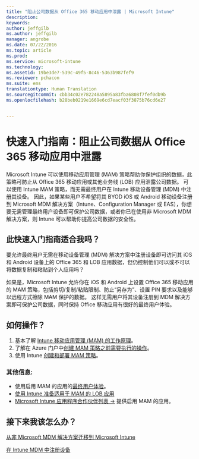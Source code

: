 ```yaml
---
title: "阻止公司数据从 Office 365 移动应用中泄露 | Microsoft Intune"
description: 
keywords: 
author: jeffgilb
ms.author: jeffgilb
manager: angrobe
ms.date: 07/22/2016
ms.topic: article
ms.prod: 
ms.service: microsoft-intune
ms.technology: 
ms.assetid: 19be3de7-539c-49f5-8c46-5363b987fef9
ms.reviewer: pchacon
ms.suite: ems
translationtype: Human Translation
ms.sourcegitcommit: cbb34c02e782248a5895a83fba6808f7fef0db9b
ms.openlocfilehash: b28beb0219e1669e6cd7eacf03f3875b76cd6e27


---
```


# 快速入门指南：阻止公司数据从 Office 365 移动应用中泄露
Microsoft Intune 可以使用移动应用管理 (MAM) 策略帮助你保护组织的数据，此策略可防止从 Office 365 移动应用或其他业务线 (LOB) 应用泄露公司数据。 可以使用 Intune MAM 策略，而无需最终用户在 Intune 移动设备管理 (MDM) 中注册其设备。 因此，如果某些用户不希望将其 BYOD iOS 或 Android 移动设备注册到 Microsoft MDM 解决方案（Intune、Configuration Manager 或 EAS），你想要无需管理最终用户设备即可保护公司数据，或者你已在使用非 Microsoft MDM 解决方案，则 Intune 可以帮助你提高公司数据的安全性。   

## 此快速入门指南适合我吗？
要允许最终用户无需在移动设备管理 (MDM) 解决方案中注册设备即可访问其 iOS 和 Android 设备上的 Office 365 和 LOB 应用数据，但仍控制他们可以或不可以将数据复制和粘贴到个人应用吗？

如果是，Microsoft Intune 允许你在 iOS 和 Android 上设置 Office 365 移动应用的 MAM 策略，包括剪切/复制/粘贴限制、防止“另存为”、设置 PIN 要求以及能够以远程方式擦除 MAM 保护的数据。  这样无需用户将其设备注册到 MDM 解决方案即可保护公司数据，同时保持 Office 移动应用有很好的最终用户体验。

## 如何操作？
1.  基本了解 [Intune 移动应用管理 (MAM) 的工作原理](/intune/deploy-use/protect-app-data-using-mobile-app-management-policies-with-microsoft-intune)。
2.  了解在 Azure 门户中[创建 MAM 策略之前需要执行的操作](/intune/deploy-use/get-ready-to-configure-mobile-app-management-policies-with-microsoft-intune)。
3.  使用 Intune [创建和部署 MAM 策略](/intune/deploy-use/create-and-deploy-mobile-app-management-policies-with-microsoft-intune)。

### 其他信息:
- 使用启用 MAM 的应用的[最终用户体验](/intune/deploy-use/end-user-experience-for-mam-enabled-apps-with-microsoft-intune)。
- [使用 Intune 准备适用于 MAM 的 LOB 应用](/intune/deploy-use/decide-how-to-prepare-apps-for-mobile-application-management-with-microsoft-intune)
- <a href="https://www.microsoft.com/en-us/cloud-platform/microsoft-intune-partners" target="_blank"> Microsoft Intune 应用程序合作伙伴列表 &rarr;</a> 提供启用 MAM 的应用。

## 接下来我该怎么办？
[从非 Microsoft MDM 解决方案迁移到 Microsoft Intune](/intune/deploy-use/migrate-to-intune)

[在 Intune MDM 中注册设备](/intune/deploy-use/enroll-devices-in-microsoft-intune)



<!--HONumber=Oct16_HO3-->


